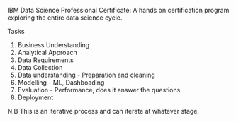 IBM Data Science Professional Certificate:
A hands on certification program exploring the entire data science cycle.

Tasks
1. Business Understanding
2. Analytical Approach
3. Data Requirements
4. Data Collection
5. Data understanding - Preparation and cleaning
6. Modelling - ML, Dashboading
7. Evaluation - Performance, does it answer the questions
8. Deployment 

N.B This is an iterative process and can iterate at whatever stage.
